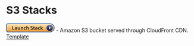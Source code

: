 # S3 Stacks

[![S3 Bucket served through CloudFront cache](../../images/launch-stack.png)](https://us-east-1.console.aws.amazon.com/cloudformation/home?region=us-east-1#/stacks/quickcreate?stackName=S3-CloudFront&templateURL=https://sds-cloud-snippets.s3.amazonaws.com/s3/s3-website-with-cloudfront.template) - Amazon S3 bucket served through CloudFront CDN. [Template](s3-website-with-cloudfront.template)

